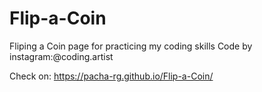 # Flip-a-Coin
Fliping a Coin page for practicing my coding skills  Code by instagram:@coding.artist


Check on: https://pacha-rg.github.io/Flip-a-Coin/
